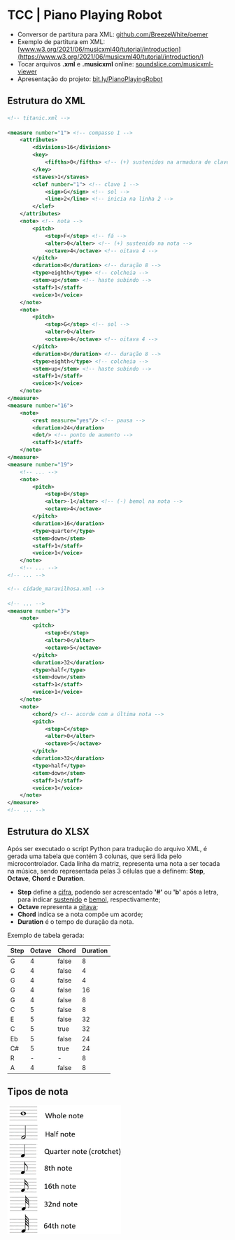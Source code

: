 # TCC | Piano Playing Robot

- Conversor de partitura para XML: [github.com/BreezeWhite/oemer](https://github.com/BreezeWhite/oemer)
- Exemplo de partitura em XML: [www.w3.org/2021/06/musicxml40/tutorial/introduction](https://www.w3.org/2021/06/musicxml40/tutorial/introduction/)
- Tocar arquivos **.xml** e **.musicxml** online: [soundslice.com/musicxml-viewer](https://www.soundslice.com/musicxml-viewer/)
- Apresentação do projeto: [bit.ly/PianoPlayingRobot](https://bit.ly/PianoPlayingRobot)

## Estrutura do **XML**
``` xml
<!-- titanic.xml -->

<measure number="1"> <!-- compasso 1 -->
    <attributes>
        <divisions>16</divisions>
        <key>
            <fifths>0</fifths> <!-- (+) sustenidos na armadura de clave -->
        </key>
        <staves>1</staves>
        <clef number="1"> <!-- clave 1 -->
            <sign>G</sign> <!-- sol -->
            <line>2</line> <!-- inicia na linha 2 -->
        </clef>
    </attributes>
    <note> <!-- nota -->
        <pitch>
            <step>F</step> <!-- fá -->
            <alter>0</alter> <!-- (+) sustenido na nota -->
            <octave>4</octave> <!-- oitava 4 -->
        </pitch>
        <duration>8</duration> <!-- duração 8 -->
        <type>eighth</type> <!-- colcheia -->
        <stem>up</stem> <!-- haste subindo -->
        <staff>1</staff>
        <voice>1</voice>
    </note>
    <note>
        <pitch>
            <step>G</step> <!-- sol -->
            <alter>0</alter>
            <octave>4</octave> <!-- oitava 4 -->
        </pitch>
        <duration>8</duration> <!-- duração 8 -->
        <type>eighth</type> <!-- colcheia -->
        <stem>up</stem> <!-- haste subindo -->
        <staff>1</staff>
        <voice>1</voice>
    </note>
</measure>
<measure number="16">
    <note>
        <rest measure="yes"/> <!-- pausa -->
        <duration>24</duration>
        <dot/> <!-- ponto de aumento -->
        <staff>1</staff>
    </note>
</measure>
<measure number="19">
    <!-- ... -->
    <note>
        <pitch>
            <step>B</step>
            <alter>-1</alter> <!-- (-) bemol na nota -->
            <octave>4</octave>
        </pitch>
        <duration>16</duration>
        <type>quarter</type>
        <stem>down</stem>
        <staff>1</staff>
        <voice>1</voice>
    </note>
    <!-- ... -->
<!-- ... -->
```
``` xml
<!-- cidade_maravilhosa.xml -->

<!-- ... -->
<measure number="3">
    <note>
        <pitch>
            <step>E</step>
            <alter>0</alter>
            <octave>5</octave>
        </pitch>
        <duration>32</duration>
        <type>half</type>
        <stem>down</stem>
        <staff>1</staff>
        <voice>1</voice>
    </note>
    <note>
        <chord/> <!-- acorde com a última nota -->
        <pitch>
            <step>C</step>
            <alter>0</alter>
            <octave>5</octave>
        </pitch>
        <duration>32</duration>
        <type>half</type>
        <stem>down</stem>
        <staff>1</staff>
        <voice>1</voice>
    </note>
</measure>
<!-- ... -->

```

## Estrutura do **XLSX**
Após ser executado o script Python para tradução do arquivo XML, é gerada uma tabela que contém 3 colunas, que será lida pelo microcontrolador.
Cada linha da matriz, representa uma nota a ser tocada na música, sendo representada pelas 3 células que a definem: **Step**, **Octave**, **Chord** e **Duration**.
- **Step** define a [cifra](https://pt.wikipedia.org/wiki/Cifra_(música)), podendo ser acrescentado **'#'** ou **'b'** após a letra, para indicar [sustenido](https://pt.wikipedia.org/wiki/Sustenido) e [bemol](https://pt.wikipedia.org/wiki/Bemol), respectivamente;
- **Octave** representa a [oitava](https://pt.wikipedia.org/wiki/Oitava);
- **Chord** indica se a nota compõe um acorde;
- **Duration** é o tempo de duração da nota.

Exemplo de tabela gerada:

| Step | Octave | Chord | Duration |
|------|--------|-------|----------|
| G    | 4      | false | 8        |
| G    | 4      | false | 4        |
| G    | 4      | false | 4        |
| G    | 4      | false | 16       |
| G    | 4      | false | 8        |
| C    | 5      | false | 8        |
| E    | 5      | false | 32       |
| C    | 5      | true  | 32       |
| Eb   | 5      | false | 24       |
| C#   | 5      | true  | 24       |
| R    | -      | -     | 8        |
| A    | 4      | false | 8        |


## Tipos de nota
<img src="docs\notes-values.png" width="260">